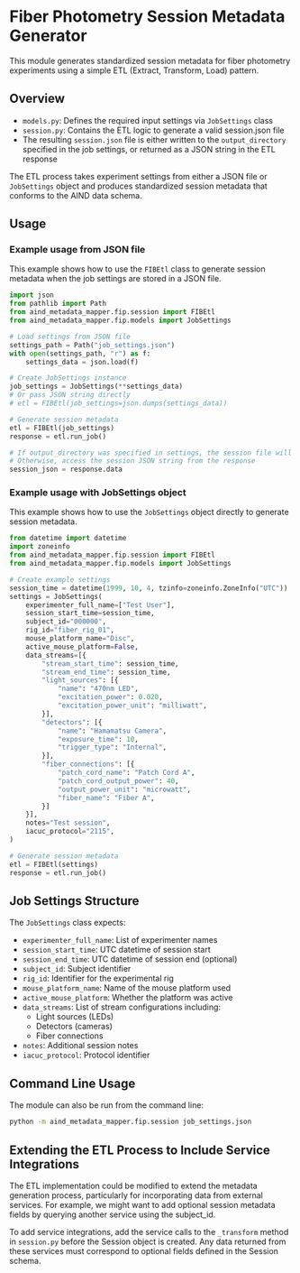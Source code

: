 # Fiber Photometry Session Metadata Generator

This module generates standardized session metadata for fiber photometry experiments using a simple ETL (Extract, Transform, Load) pattern.

## Overview
- `models.py`: Defines the required input settings via `JobSettings` class
- `session.py`: Contains the ETL logic to generate a valid session.json file
- The resulting `session.json` file is either written to the `output_directory` specified in the job settings, or returned as a JSON string in the ETL response

The ETL process takes experiment settings from either a JSON file or `JobSettings` object and produces standardized session metadata that conforms to the AIND data schema.

## Usage

### Example usage from JSON file
This example shows how to use the `FIBEtl` class to generate session metadata when the job settings are stored in a JSON file.
```python
import json
from pathlib import Path
from aind_metadata_mapper.fip.session import FIBEtl
from aind_metadata_mapper.fip.models import JobSettings

# Load settings from JSON file
settings_path = Path("job_settings.json")
with open(settings_path, "r") as f:
    settings_data = json.load(f)

# Create JobSettings instance
job_settings = JobSettings(**settings_data)
# Or pass JSON string directly
# etl = FIBEtl(job_settings=json.dumps(settings_data))

# Generate session metadata
etl = FIBEtl(job_settings)
response = etl.run_job()

# If output_directory was specified in settings, the session file will be written there
# Otherwise, access the session JSON string from the response
session_json = response.data
```

### Example usage with JobSettings object
This example shows how to use the `JobSettings` object directly to generate session metadata.
```python
from datetime import datetime
import zoneinfo
from aind_metadata_mapper.fip.session import FIBEtl
from aind_metadata_mapper.fip.models import JobSettings

# Create example settings
session_time = datetime(1999, 10, 4, tzinfo=zoneinfo.ZoneInfo("UTC"))
settings = JobSettings(
    experimenter_full_name=["Test User"],
    session_start_time=session_time,
    subject_id="000000",
    rig_id="fiber_rig_01",
    mouse_platform_name="Disc",
    active_mouse_platform=False,
    data_streams=[{
        "stream_start_time": session_time,
        "stream_end_time": session_time,
        "light_sources": [{
            "name": "470nm LED",
            "excitation_power": 0.020,
            "excitation_power_unit": "milliwatt",
        }],
        "detectors": [{
            "name": "Hamamatsu Camera",
            "exposure_time": 10,
            "trigger_type": "Internal",
        }],
        "fiber_connections": [{
            "patch_cord_name": "Patch Cord A",
            "patch_cord_output_power": 40,
            "output_power_unit": "microwatt",
            "fiber_name": "Fiber A",
        }]
    }],
    notes="Test session",
    iacuc_protocol="2115",
)

# Generate session metadata
etl = FIBEtl(settings)
response = etl.run_job()
```

## Job Settings Structure
The `JobSettings` class expects:
- `experimenter_full_name`: List of experimenter names
- `session_start_time`: UTC datetime of session start
- `session_end_time`: UTC datetime of session end (optional)
- `subject_id`: Subject identifier
- `rig_id`: Identifier for the experimental rig
- `mouse_platform_name`: Name of the mouse platform used
- `active_mouse_platform`: Whether the platform was active
- `data_streams`: List of stream configurations including:
  - Light sources (LEDs)
  - Detectors (cameras)
  - Fiber connections
- `notes`: Additional session notes
- `iacuc_protocol`: Protocol identifier

## Command Line Usage
The module can also be run from the command line:
```bash
python -m aind_metadata_mapper.fip.session job_settings.json
```

## Extending the ETL Process to Include Service Integrations
The ETL implementation could be modified to extend the metadata generation process, particularly for incorporating data from external services. For example, we might want to add optional session metadata fields by querying another service using the subject_id.

To add service integrations, add the service calls to the `_transform` method in `session.py` before the Session object is created. Any data returned from these services must correspond to optional fields defined in the Session schema.